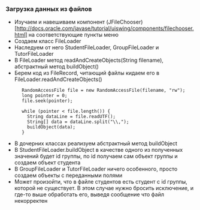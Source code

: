 ### Загрузка данных из файлов

* Изучаем и навешиваем компонент (JFileChooser)[http://docs.oracle.com/javase/tutorial/uiswing/components/filechooser.html] на соответствующие пункты меню
* Создаем класс FileLoader
* Наследуем от него StudentFileLoader, GroupFileLoader и TutorFileLoader
* В FileLoader метод readAndCreateObjects(String filename), абстрактный метод buildObject()
* Берем код из FileRecord, читающий файлы кидаем его в FileLoader.readAndCreateObjects()

```      
      RandomAccessFile file = new RandomAccessFile(filename, "rw");
      long pointer = 0;
      file.seek(pointer);

      while (pointer < file.length()) {
        String dataLine = file.readUTF();
        String[] data = dataLine.split("\\,");
        buildObject(data);
      }
```

* В дочерних классах реализуем абстрактный метод buildObject
* В StudentFileLoader.buildObject в качестве одного из полученных значений будет id группы, по id получаем сам объект группы и создаем объект студента
* В GroupFileLoader и TutorFileLoader ничего особенного, просто создаем объекты с переданными полями
* Может произойти, что в файле студентов есть студент с id группы, которой не существует. В этом случае нужно бросить исключение, и где-то выше обработать его, выведя сообщение что файл некорректен
